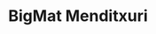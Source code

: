 ---
title: "BigMat Menditxuri"
url: /doneztebe-santesteban/bigmat-menditxuri-carretera-leiza/
shop: Großhandel
---
